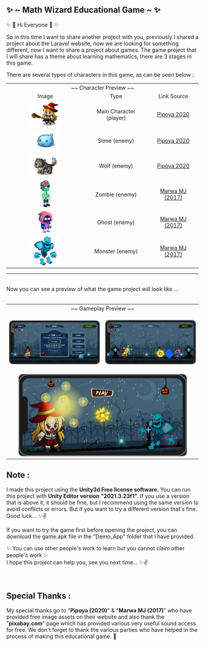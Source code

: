 ✨ ~ Math Wizard Educational Game ~ ✨
-

✨ 👋 Hi Everyone 👋 ✨

So in this time I want to share another project with you, previously I shared a project about the Laravel website, now we are looking for something different, now I want to share a project about games. The game project that I will share has a theme about learning mathematics, there are 3 stages in this game.


There are several types of characters in this game, as can be seen below :

<center>

<table width="100%" border=0>
    <tr>
        <td align="center" colspan=3>
        ~~ Character Preview ~~
        </td>
    </tr>
    <tr align="center" valign="middle">
        <td>
            Image
        </td>
        <td>
            Type
        </td>
        <td>
            Link Source
        </td>
    </tr>
    <tr align="center">
        <td>
            <img width="40%" alt="screen shot 2017-08-07 at 12 18 15 pm" src="ImgShow/character/mc.png">
        </td>
        <td>
            Main Character (player)
        </td>
        <td>
            <a href="https://pipoya.itch.io/pipoya-free-2d-game-character-sprites">Pipoya 2020</a>
        </td>
    </tr>
    <tr align="center">
        <td>
            <img width="35%" alt="screen shot 2017-08-07 at 12 18 15 pm" src="ImgShow/character/slime.png">
        </td>
        <td>
            Slime (enemy)
        </td>
        <td>
            <a href="https://pipoya.itch.io/pipoya-free-2d-game-character-sprites">Pipoya 2020</a>
        </td>
    </tr>
    <tr align="center">
        <td>
            <img width="40%" alt="screen shot 2017-08-07 at 12 18 15 pm" src="ImgShow/character/wolf.png">
        </td>
        <td>
            Wolf (enemy)
        </td>
        <td>
            <a href="https://pipoya.itch.io/pipoya-free-2d-game-character-sprites">Pipoya 2020</a>
        </td>
    </tr>
    <tr align="center">
        <td>
            <img width="15%" alt="screen shot 2017-08-07 at 12 18 15 pm" src="ImgShow/character/zombie.png">
        </td>
        <td>
            Zombie (enemy)
        </td>
        <td>
            <a href="https://marwamj.itch.io/2d-game-zombie-character">Marwa MJ (2017)</a>
        </td>
    </tr>
    <tr align="center">
        <td>
            <img width="20%" alt="screen shot 2017-08-07 at 12 18 15 pm" src="ImgShow/character/ghost.png">
        </td>
        <td>
            Ghost (enemy)
        </td>
        <td>
            <a href="https://marwamj.itch.io/2d-free-game-character">Marwa MJ (2017) </a>
        </td>
    </tr>
    <tr align="center">
        <td>
            <img width="40%" alt="screen shot 2017-08-07 at 12 18 15 pm" src="ImgShow/character/monster.png" style="border-radius:10px">
        </td>
        <td>
            Monster (enemy)
        </td>
        <td>
            <a href="https://marwamj.itch.io/2d-monster-character">Marwa MJ (2017) </a>
        </td>
    </tr>
</table>

</center>

---
<br>
Now you can see a preview of what the game project will look like ...
</br>
<br>
<table width="100%" border=0>
    <tr>
        <td align="center" colspan=3>
        ~~ Gameplay Preview ~~
        </td>
    </tr>
    <tr align="center" >
        <td>
            <br>
                <img width="100%" alt="screen shot 2017-08-07 at 12 18 15 pm" src="ImgShow/gameplay/2.png" style="border-radius:10px">
            </br>
        </td>
        <td>
            <br>
                <img width="100%" alt="screen shot 2017-08-07 at 12 18 15 pm" src="ImgShow/gameplay/3.png" style="border-radius:10px">
            </br>
        </td>
    </tr>
    <tr align="center" >
        <td colspan=2>
            <br>
                <img width="90%" alt="screen shot 2017-08-07 at 12 18 15 pm" src="ImgShow/gameplay/1.png" style="border-radius:10px">
            </br>
        </td>
    </tr>
</table>


Note :
-

I made this project using the <b>Unity3d Free license software.</b> You can run this project with <b>Unity Editor version "2021.3.23f1".</b> If you use a version that is above it, it should be fine, but I recommend using the same version to avoid conflicts or errors. But if you want to try a different version that's fine.
Good luck... ✨✌

If you want to try the game first before opening the project, you can download the game.apk file in the "Demo_App" folder that I have provided.

✨ You can use other people's work to learn but you cannot claim other people's work ✨ <br>I hope this project can help you, see you next time... ✨✌



<br>

Special Thanks :
-
My special thanks go to "<b>Pipoya (2020)</b>" & "<b>Marwa MJ (2017)</b>" who have provided free image assets on their website and also thank the "<b>pixabay.com</b>" page which has provided various very useful sound access for free. We don't forget to thank the various parties who have helped in the process of making this educational game. 🙏

